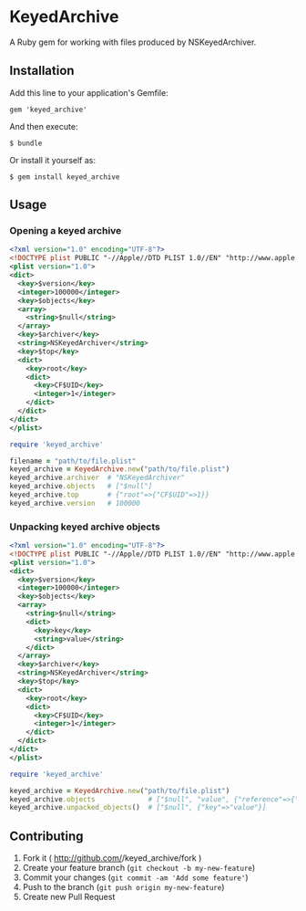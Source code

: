 # KeyedArchive

A Ruby gem for working with files produced by NSKeyedArchiver.

## Installation

Add this line to your application's Gemfile:

    gem 'keyed_archive'

And then execute:

    $ bundle

Or install it yourself as:

    $ gem install keyed_archive

## Usage

### Opening a keyed archive
```xml
<?xml version="1.0" encoding="UTF-8"?>
<!DOCTYPE plist PUBLIC "-//Apple//DTD PLIST 1.0//EN" "http://www.apple.com/DTDs/PropertyList-1.0.dtd">
<plist version="1.0">
<dict>
  <key>$version</key>
  <integer>100000</integer>
  <key>$objects</key>
  <array>
    <string>$null</string>
  </array>
  <key>$archiver</key>
  <string>NSKeyedArchiver</string>
  <key>$top</key>
  <dict>
    <key>root</key>
    <dict>
      <key>CF$UID</key>
      <integer>1</integer>
    </dict>
  </dict>
</dict>
</plist>
```

```ruby
require 'keyed_archive'

filename = "path/to/file.plist"
keyed_archive = KeyedArchive.new("path/to/file.plist")
keyed_archive.archiver  # "NSKeyedArchiver"
keyed_archive.objects   # ["$null"]
keyed_archive.top       # {"root"=>{"CF$UID"=>1}}
keyed_archive.version   # 100000
```

### Unpacking keyed archive objects
```xml
<?xml version="1.0" encoding="UTF-8"?>
<!DOCTYPE plist PUBLIC "-//Apple//DTD PLIST 1.0//EN" "http://www.apple.com/DTDs/PropertyList-1.0.dtd">
<plist version="1.0">
<dict>
  <key>$version</key>
  <integer>100000</integer>
  <key>$objects</key>
  <array>
    <string>$null</string>
    <dict>
      <key>key</key>
      <string>value</string>
    </dict>
  </array>
  <key>$archiver</key>
  <string>NSKeyedArchiver</string>
  <key>$top</key>
  <dict>
    <key>root</key>
    <dict>
      <key>CF$UID</key>
      <integer>1</integer>
    </dict>
  </dict>
</dict>
</plist>
```

```ruby
require 'keyed_archive'

keyed_archive = KeyedArchive.new("path/to/file.plist")
keyed_archive.objects             # ["$null", "value", {"reference"=>{"CF$UID"=>3}}, {"key"=>{"CF$UID"=>1}}]
keyed_archive.unpacked_objects()  # ["$null", {"key"=>"value"}]
```

## Contributing

1. Fork it ( http://github.com/<my-github-username>/keyed_archive/fork )
2. Create your feature branch (`git checkout -b my-new-feature`)
3. Commit your changes (`git commit -am 'Add some feature'`)
4. Push to the branch (`git push origin my-new-feature`)
5. Create new Pull Request
